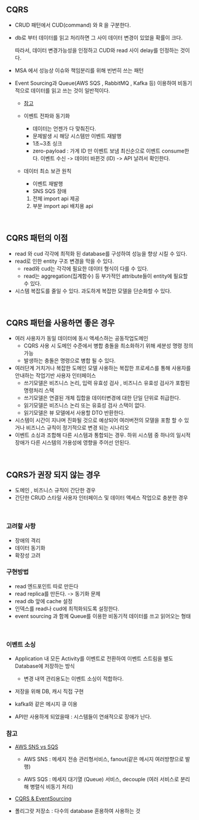 ## CQRS

- CRUD 패턴에서 CUD(command) 와 R 을 구분한다.

- db로 부터 데이터를 읽고 처리하면 그 사이 데이터 변경이 있었을 확률이 크다. 

  따라서, 데이터 변경가능성을 인정하고 CUD와 read 사이 delay를 인정하는 것이다.

- MSA 에서 성능상 이슈와 책임분리를 위해 빈번히 쓰는 패턴

- Event Sourcing과 Queue(AWS SQS , RabbitMQ , Kafka 등) 이용하여 비동기적으로 데이터를 읽고 쓰는 것이 일반적이다. 

  - [참고]([www.youtube.com/watch?v=BnS6343GTkY](https://www.youtube.com/watch?v=BnS6343GTkY))
  
  - 이벤트 전파와 동기화
    - 데이터는 언젠가 다 맞춰진다.
    - 문제발생 시 해당 시스템만 이벤트 재발행
    - 1초~3초 싱크
    - zero-payload : 가게 ID 만 이벤트 보냄
    최신순으로 이벤트 consume한다. 
    이벤트 수신 -> 데이터 바뀐것 (ID) -> API 날려서 확인한다.   
  
  - 데이터 최소 보관 원칙 
  
    - 이벤트 재발행
    - SNS SQS 장애
    1. 전체 import api 제공
    2. 부분 import api 배치용 api 

<br>

## CQRS 패턴의 이점

- read 와 cud 각각에 최적화 된 database를 구성하여 성능을 향상 시킬 수 있다. 
- read로 인한 entity 구조 변경을 막을 수 있다.
  - read와 cud는 각각에 필요한 데이터 형식이 다를 수 있다.
  - read는 aggregation(집계함수) 등 부가적인 attribute들이 entity에 필요할 수 있다.
- 시스템 복잡도를 줄일 수 있다. 과도하게 복잡한 모델을 단순화할 수 있다.

<br> 

## CQRS 패턴을 사용하면 좋은 경우

- 여러 사용자가 동일 데이터에 동시 액세스하는 공동작업도메인
  - CQRS 사용 시 도메인 수준에서 병합 충돌을 최소화하기 위해 세분성 명령 정의 가능
  - 발생하는 충돌은 명령으로 병합 될 수 있다.
- 여러단계 거치거나 복잡한 도메인 모델 사용하는 복잡한 프로세스를 통해 사용자를 안내하는 작업기반 사용자 인터페이스
  - 쓰기모델은 비즈니스 논리, 입력 유효성 검사 , 비즈니스 유효성 검사가 포함된 명령처리 스택
  - 쓰기모델은 연결된 개체 집합을 데이터변경에 대한 단일 단위로 취급한다. 
  - 읽기모델은 비즈니스 논리 또는 유효성 검사 스택이 없다.
  - 읽기모델은 뷰 모델에서 사용할 DTO 반환한다.
- 시스템이 시간이 지나며 진화될 것으로 예상되어 여러버전의 모델을 포함 할 수 있거나 비즈니스 규칙이 정기적으로 변경 되는 시나리오
- 이벤트 소싱과 조합해 다른 시스템과 통합되는 경우. 하위 시스템 중 하나의 일시적 장애가 다른 시스템의 가용성에 영향을 주어선 안된다. 

<br>

## CQRS가 권장 되지 않는 경우

- 도메인 , 비즈니스 규칙이 간단한 경우
- 간단한 CRUD 스타일 사용자 인터페이스 및 데이터 액세스 작업으로 충분한 경우

<br>

### 고려할 사항

- 장애의 격리
- 데이터 동기화
- 확장성 고려



### 구현방법

- read 엔드포인트 따로 만든다
- read replica를 만든다. -> 동기화 문제
- read db 앞에 cache 설정
- 인덱스를 read나 cud에 최적화되도록 설정한다.
- event sourcing 과 함께 Queue를 이용한 비동기적 데이터를 쓰고 읽어오는 형태

<br>

### 이벤트 소싱

- Application 내 모든 Activity를 이벤트로 전환하여 이벤트 스트림을 별도 Database에 저장하는 방식
  - 변경 내역 관리용도는 이벤트 소싱이 적합하다.
- 저장을 위해 DB, 캐시 직접 구현
- kafka와 같은 메시지 큐 이용

- API만 사용하게 되었을때 :  시스템들이 연쇄적으로 장애가 난다. 

### 참고

- [AWS SNS vs SQS](https://btcd.tistory.com/98)

  - AWS SNS : 메세지 전송 관리형서비스, fanout(같은 메시지 여러방향으로 발행)

  - AWS SQS : 메세지 대기열 (Queue) 서비스, decouple  (여러 서비스로 분리해 병렬식 비동기 처리)

- [CQRS & EventSourcing](https://www.popit.kr/cqrs-eventsourcing/)

- 폴리그랏 저장소 : 다수의 database 혼용하여 사용하는 것

